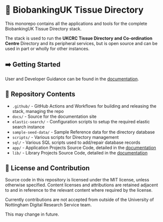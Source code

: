 # 🏥 BiobankingUK Tissue Directory

This monorepo contains all the applications and tools for the complete BiobankingUK Tissue Directory stack.

The stack is used to run the **UKCRC Tissue Directory and Co-ordination Centre** Directory and its peripheral services, but is open source and can be used in part or wholly for other instances.

## ➡️ Getting Started

User and Developer Guidance can be found in the [documentation](https://docs.biobankinguk.org).

## 📂 Repository Contents

- `.github/` - GitHub Actions and Workflows for building and releasing the stack, managing the repo
- `docs/` - Source for the documentation site
- `elastic-search/` - Configuration scripts to setup the required elastic search instance
- `sample-seed-data/` - Sample Reference data for the directory database
- `scripts/` - Various scripts for Directory management
- `sql/` - Various SQL scripts used to add/repair database records
- `app/` - Application Projects Source Code, detailed in the [documentation](https://docs.biobankinguk.org/dev/getting-started/structure)
- `lib/` - Library Projects Source Code, detailed in the [documentation](https://docs.biobankinguk.org/dev/getting-started/structure)

## 🧾 License and Contribution

Source code in this repository is licensed under the MIT license, unless otherwise specified. Content licenses and attributions are retained adjacent to and in reference to the relevant content where required by the license.

Currently contributions are not accepted from outside of the University of Nottingham Digital Research Service team.

This may change in future.

